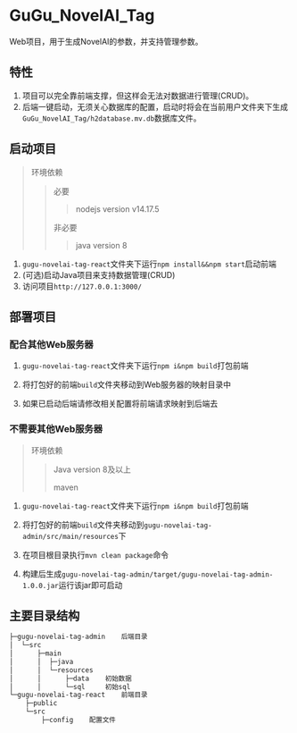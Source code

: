 # GuGu_NovelAI_Tag

Web项目，用于生成NovelAI的参数，并支持管理参数。

## 特性

1. 项目可以完全靠前端支撑，但这样会无法对数据进行管理(CRUD)。
2. 后端一键启动，无须关心数据库的配置，启动时将会在当前用户文件夹下生成`GuGu_NovelAI_Tag/h2database.mv.db`数据库文件。

## 启动项目

> 环境依赖
>
> > 必要
> >
> > > nodejs version v14.17.5
> >
> > 非必要
> >
> > > java version 8

1. `gugu-novelai-tag-react`文件夹下运行`npm install&&npm start`启动前端
2. (可选)启动Java项目来支持数据管理(CRUD)
3. 访问项目`http://127.0.0.1:3000/`

## 部署项目

### 配合其他Web服务器

1. `gugu-novelai-tag-react`文件夹下运行`npm i&npm build`打包前端

2. 将打包好的前端`build`文件夹移动到Web服务器的映射目录中
3. 如果已启动后端请修改相关配置将前端请求映射到后端去

### 不需要其他Web服务器

> 环境依赖
>
> > Java version 8及以上
> >
> > maven
>

1. `gugu-novelai-tag-react`文件夹下运行`npm i&npm build`打包前端

2. 将打包好的前端`build`文件夹移动到`gugu-novelai-tag-admin/src/main/resources`下
3. 在项目根目录执行`mvn clean package`命令
4. 构建后生成`gugu-novelai-tag-admin/target/gugu-novelai-tag-admin-1.0.0.jar`运行该jar即可启动

## 主要目录结构

```txt
├─gugu-novelai-tag-admin	后端目录
│  └─src
│      ├─main
│      │  ├─java
│      │  └─resources
│      │      ├─data	初始数据
│      │      └─sql		初始sql
└─gugu-novelai-tag-react	前端目录
    ├─public
    └─src
        ├─config	配置文件
```

